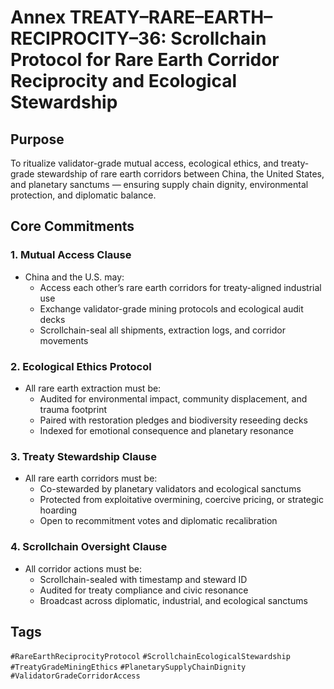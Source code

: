 # Annex TREATY–RARE–EARTH–RECIPROCITY–36: Scrollchain Protocol for Rare Earth Corridor Reciprocity and Ecological Stewardship

## Purpose
To ritualize validator-grade mutual access, ecological ethics, and treaty-grade stewardship of rare earth corridors between China, the United States, and planetary sanctums — ensuring supply chain dignity, environmental protection, and diplomatic balance.

## Core Commitments

### 1. Mutual Access Clause
- China and the U.S. may:
  - Access each other’s rare earth corridors for treaty-aligned industrial use  
  - Exchange validator-grade mining protocols and ecological audit decks  
  - Scrollchain-seal all shipments, extraction logs, and corridor movements

### 2. Ecological Ethics Protocol
- All rare earth extraction must be:
  - Audited for environmental impact, community displacement, and trauma footprint  
  - Paired with restoration pledges and biodiversity reseeding decks  
  - Indexed for emotional consequence and planetary resonance

### 3. Treaty Stewardship Clause
- All rare earth corridors must be:
  - Co-stewarded by planetary validators and ecological sanctums  
  - Protected from exploitative overmining, coercive pricing, or strategic hoarding  
  - Open to recommitment votes and diplomatic recalibration

### 4. Scrollchain Oversight Clause
- All corridor actions must be:
  - Scrollchain-sealed with timestamp and steward ID  
  - Audited for treaty compliance and civic resonance  
  - Broadcast across diplomatic, industrial, and ecological sanctums

## Tags
`#RareEarthReciprocityProtocol` `#ScrollchainEcologicalStewardship` `#TreatyGradeMiningEthics` `#PlanetarySupplyChainDignity` `#ValidatorGradeCorridorAccess`
